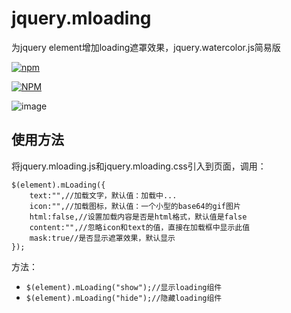 # jquery.mloading
为jquery element增加loading遮罩效果，jquery.watercolor.js简易版

[![npm](https://img.shields.io/npm/dm/localeval.svg)](https://www.npmjs.com/package/jquery.mloading.js)

[![NPM](https://nodei.co/npm/jquery.mloading.js.png?downloads=true&downloadRank=true&stars=true)](https://nodei.co/npm/jquery.mloading.js/) 

![image](https://segmentfault.com/img/bVyRN0)

使用方法
------
将jquery.mloading.js和jquery.mloading.css引入到页面，调用：
```
$(element).mLoading({
    text:"",//加载文字，默认值：加载中...
    icon:"",//加载图标，默认值：一个小型的base64的gif图片
    html:false,//设置加载内容是否是html格式，默认值是false
    content:"",//忽略icon和text的值，直接在加载框中显示此值
    mask:true//是否显示遮罩效果，默认显示
});
```

方法：
- ```$(element).mLoading("show");//显示loading组件 ```
- ```$(element).mLoading("hide");//隐藏loading组件 ```
